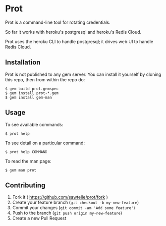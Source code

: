 # Prot

Prot is a command-line tool for rotating credentials.

So far it works with heroku's postgresql and heroku's Redis Cloud.

Prot uses the heroku CLI to handle postgresql; it drives web UI
to handle Redis Cloud.

## Installation

Prot is not published to any gem server. You can install it yourself
by cloning this repo, then from within the repo do:

    $ gem build prot.gemspec
    $ gem install prot-*.gem
    $ gem install gem-man

## Usage

To see available commands:

    $ prot help

To see detail on a particular command:

    $ prot help COMMAND

To read the man page:

    $ gem man prot

## Contributing

1. Fork it ( https://github.com/sawtelle/prot/fork )
2. Create your feature branch (`git checkout -b my-new-feature`)
3. Commit your changes (`git commit -am 'Add some feature'`)
4. Push to the branch (`git push origin my-new-feature`)
5. Create a new Pull Request
